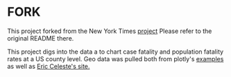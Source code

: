 # FORK
This project forked from the New York Times [project](https://github.com/nytimes/covid-19-data)
Please refer to the original README there.

This project digs into the data a to chart case fatality and population fatality rates at a US county level. Geo data was pulled both from plotly's [examples](https://github.com/plotly/datasets) as well as [Eric Celeste's site.](https://eric.clst.org/tech/usgeojson/)
